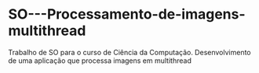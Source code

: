 # SO---Processamento-de-imagens-multithread
Trabalho de SO para o curso de Ciência da Computação. Desenvolvimento de uma aplicação que processa imagens em multithread
